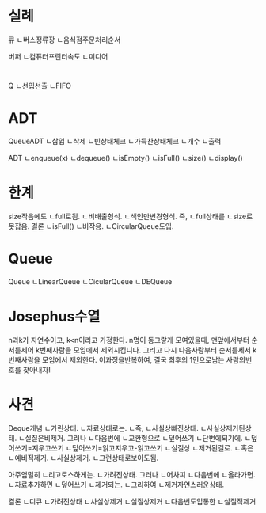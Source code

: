 

# 실례
큐
ㄴ버스정류장
ㄴ음식점주문처리순서

버퍼
ㄴ컴퓨터프린터속도
ㄴ미디어

#
Q
ㄴ선입선출
ㄴFIFO

# ADT
QueueADT
ㄴ삽입
ㄴ삭제
ㄴ빈상태체크
ㄴ가득찬상태체크
ㄴ개수
ㄴ출력

ADT
ㄴenqueue(x)
ㄴdequeue()
ㄴisEmpty()
ㄴisFull()
ㄴsize()
ㄴdisplay()

# 한계
size작음에도
ㄴfull로됨.
ㄴ비배출형식.
ㄴ색인만변경형식.
즉,
ㄴfull상태를
ㄴsize로못잡음.
결론
ㄴisFull()
ㄴ비작용.
ㄴCircularQueue도입.

# Queue
Queue
ㄴLinearQueue
ㄴCicularQueue
ㄴDEQueue


# Josephus수열
n과k가 자연수이고, k<n이라고 가정한다.
n명이 동그랗게 모여있을때, 맨앞에서부터 순서를세어 k번째사람을 모임에서 제외시킵니다.
그리고 다시 다음사람부터 순서를세서 k번째사람을 모임에서 제외한다.
이과정을반복하여, 결국 최후의 1인으로남는 사람의번호를 찾아내자!




# 사견
Deque개념
ㄴ가린상태.
ㄴ자료상태로는.
ㄴ즉,
ㄴ사실상빠진상태.
ㄴ사실상제거된상태.
ㄴ실질은비제거.
그러나
ㄴ다음번에
ㄴ교환형으로
ㄴ덮어쓰기
ㄴ단번에되기에.
ㄴ덮어쓰기=지우고쓰기
ㄴ덮어쓰기=읽고지우고-읽고쓰기
ㄴ실질상
ㄴ제거된걸로.
ㄴ혹은
ㄴ예비적제거.
ㄴ사실상제거.
ㄴ그런상태로보아도됨.

아주엄밀히
ㄴ리고로스하게는.
ㄴ가려진상태.
그러나
ㄴ어차피
ㄴ다음번에
ㄴ올라가면.
ㄴ자료추가하면
ㄴ덮어쓰기
ㄴ제거되는.
ㄴ그리하여
ㄴ제거자연스러운상태.

결론
ㄴ디큐
ㄴ가려진상태
ㄴ사실상제거
ㄴ실질상제거
ㄴ다음번도입통한
ㄴ실질적제거